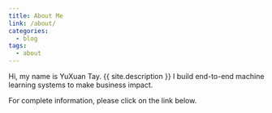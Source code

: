 ```yaml
---
title: About Me
link: /about/
categories: 
  - blog
tags:
  - about
---
```


Hi, my name is YuXuan Tay.
{{ site.description }}
I build end-to-end machine learning systems to make business impact.

For complete information, please click on the link below.
